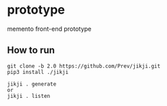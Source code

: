 # prototype
memento front-end prototype


## How to run
```
git clone -b 2.0 https://github.com/Prev/jikji.git
pip3 install ./jikji

jikji . generate
or
jikji . listen
```
